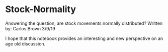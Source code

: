 # Stock-Normality
Answering the question, are stock movements normally distributed?
Written by: Carlos Brown 3/9/19

I hope that this notebook provides an interesting and new perspective on an age old discussion.